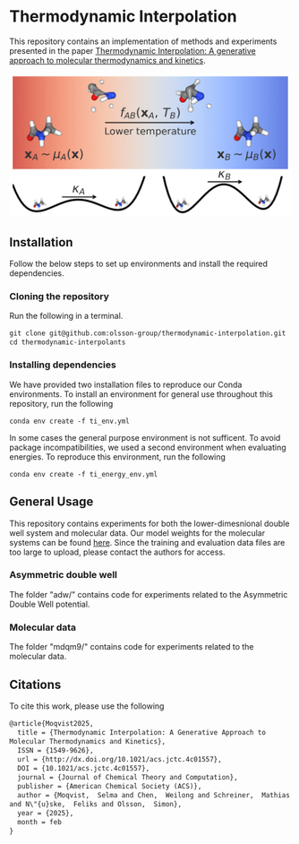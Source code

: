 # Thermodynamic Interpolation

This repository contains an implementation of methods and experiments presented in the paper [Thermodynamic Interpolation: A generative approach to molecular thermodynamics and kinetics](https://pubmed.ncbi.nlm.nih.gov/39988824/).

![](toc.png)

## Installation
Follow the below steps to set up environments and install the required dependencies.

### Cloning the repository
Run the following in a terminal.
```
git clone git@github.com:olsson-group/thermodynamic-interpolation.git
cd thermodynamic-interpolants
```

### Installing dependencies
We have provided two installation files to reproduce our Conda environments. To install an environment for general use throughout this repository, run the following
```
conda env create -f ti_env.yml
```

In some cases the general purpose environment is not sufficent. To avoid package incompatibilities, we used a second environment when evaluating energies. To reproduce this environment, run the following
```
conda env create -f ti_energy_env.yml
```

## General Usage
This repository contains experiments for both the lower-dimesnional double well system and molecular data. Our model weights for the molecular systems can be found [here](). Since the training and evaluation data files are too large to upload, please contact the authors for access. 

### Asymmetric double well
The folder "adw/" contains code for experiments related to the Asymmetric Double Well potential. 

### Molecular data
The folder "mdqm9/" contains code for experiments related to the molecular data.


## Citations
To cite this work, please use the following
```
@article{Moqvist2025,
  title = {Thermodynamic Interpolation: A Generative Approach to Molecular Thermodynamics and Kinetics},
  ISSN = {1549-9626},
  url = {http://dx.doi.org/10.1021/acs.jctc.4c01557},
  DOI = {10.1021/acs.jctc.4c01557},
  journal = {Journal of Chemical Theory and Computation},
  publisher = {American Chemical Society (ACS)},
  author = {Moqvist,  Selma and Chen,  Weilong and Schreiner,  Mathias and N\"{u}ske,  Feliks and Olsson,  Simon},
  year = {2025},
  month = feb 
}
```


